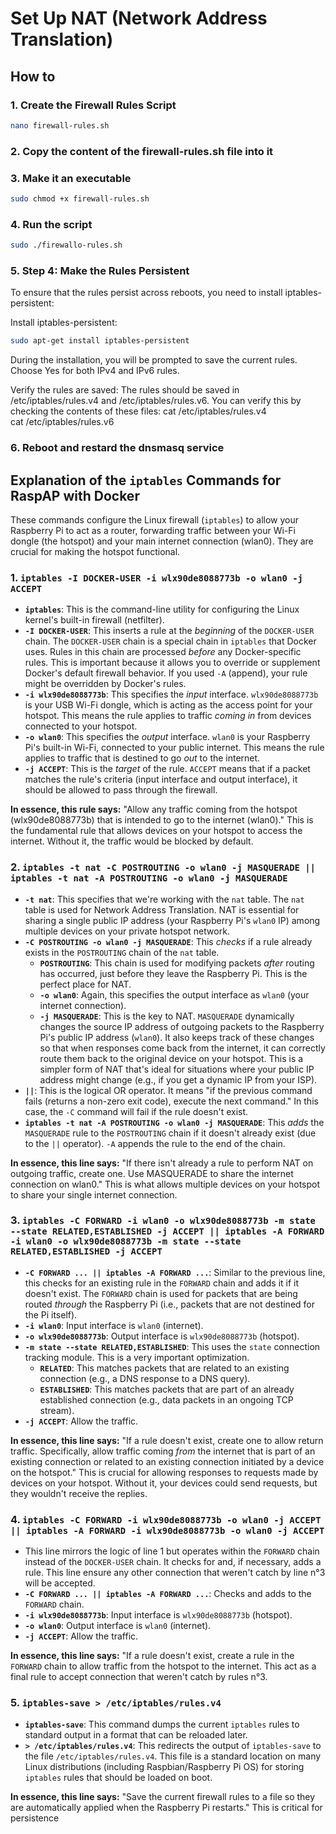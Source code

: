 # Set Up NAT (Network Address Translation)

## How to
### 1. Create the Firewall Rules Script
```bash
nano firewall-rules.sh  
```
### 2. Copy the content of the firewall-rules.sh file into it
### 3. Make it an executable
```bash
sudo chmod +x firewall-rules.sh 
```
### 4. Run the script
```bash
sudo ./firewallo-rules.sh
```

### 5. Step 4: Make the Rules Persistent

To ensure that the rules persist across reboots, you need to install iptables-persistent:

Install iptables-persistent:

```bash
sudo apt-get install iptables-persistent
```

During the installation, you will be prompted to save the current rules. Choose Yes for both IPv4 and IPv6 rules.

Verify the rules are saved:
The rules should be saved in /etc/iptables/rules.v4 and /etc/iptables/rules.v6. You can verify this by checking the contents of these files:
cat /etc/iptables/rules.v4  
cat /etc/iptables/rules.v6  

### 6. Reboot and restard the dnsmasq service

## Explanation of the `iptables` Commands for RaspAP with Docker

These commands configure the Linux firewall (`iptables`) to allow your Raspberry Pi to act as a router, forwarding traffic between your Wi-Fi dongle (the hotspot) and your main internet connection (wlan0).  They are crucial for making the hotspot functional.

### 1. `iptables -I DOCKER-USER -i wlx90de8088773b -o wlan0 -j ACCEPT`

*   **`iptables`**: This is the command-line utility for configuring the Linux kernel's built-in firewall (netfilter).
*   **`-I DOCKER-USER`**: This inserts a rule at the *beginning* of the `DOCKER-USER` chain.  The `DOCKER-USER` chain is a special chain in `iptables` that Docker uses. Rules in this chain are processed *before* any Docker-specific rules.  This is important because it allows you to override or supplement Docker's default firewall behavior.  If you used `-A` (append), your rule might be overridden by Docker's rules.
*   **`-i wlx90de8088773b`**: This specifies the *input* interface.  `wlx90de8088773b` is your USB Wi-Fi dongle, which is acting as the access point for your hotspot.  This means the rule applies to traffic *coming in* from devices connected to your hotspot.
*   **`-o wlan0`**: This specifies the *output* interface. `wlan0` is your Raspberry Pi's built-in Wi-Fi, connected to your public internet.  This means the rule applies to traffic that is destined to go *out* to the internet.
*   **`-j ACCEPT`**: This is the *target* of the rule.  `ACCEPT` means that if a packet matches the rule's criteria (input interface and output interface), it should be allowed to pass through the firewall.

**In essence, this rule says:** "Allow any traffic coming from the hotspot (wlx90de8088773b) that is intended to go to the internet (wlan0)."  This is the fundamental rule that allows devices on your hotspot to access the internet. Without it, the traffic would be blocked by default.

### 2. `iptables -t nat -C POSTROUTING -o wlan0 -j MASQUERADE || iptables -t nat -A POSTROUTING -o wlan0 -j MASQUERADE`

*   **`-t nat`**: This specifies that we're working with the `nat` table. The `nat` table is used for Network Address Translation.  NAT is essential for sharing a single public IP address (your Raspberry Pi's `wlan0` IP) among multiple devices on your private hotspot network.
*   **`-C POSTROUTING -o wlan0 -j MASQUERADE`**: This *checks* if a rule already exists in the `POSTROUTING` chain of the `nat` table.
    *   **`POSTROUTING`**:  This chain is used for modifying packets *after* routing has occurred, just before they leave the Raspberry Pi. This is the perfect place for NAT.
    *   **`-o wlan0`**:  Again, this specifies the output interface as `wlan0` (your internet connection).
    *   **`-j MASQUERADE`**: This is the key to NAT.  `MASQUERADE` dynamically changes the source IP address of outgoing packets to the Raspberry Pi's public IP address (`wlan0`).  It also keeps track of these changes so that when responses come back from the internet, it can correctly route them back to the original device on your hotspot.  This is a simpler form of NAT that's ideal for situations where your public IP address might change (e.g., if you get a dynamic IP from your ISP).
*   **`||`**: This is the logical OR operator.  It means "if the previous command fails (returns a non-zero exit code), execute the next command."  In this case, the `-C` command will fail if the rule doesn't exist.
*   **`iptables -t nat -A POSTROUTING -o wlan0 -j MASQUERADE`**: This *adds* the `MASQUERADE` rule to the `POSTROUTING` chain if it doesn't already exist (due to the `||` operator).  `-A` appends the rule to the end of the chain.

**In essence, this line says:** "If there isn't already a rule to perform NAT on outgoing traffic, create one. Use MASQUERADE to share the internet connection on wlan0."  This is what allows multiple devices on your hotspot to share your single internet connection.

### 3. `iptables -C FORWARD -i wlan0 -o wlx90de8088773b -m state --state RELATED,ESTABLISHED -j ACCEPT || iptables -A FORWARD -i wlan0 -o wlx90de8088773b -m state --state RELATED,ESTABLISHED -j ACCEPT`

*   **`-C FORWARD ... || iptables -A FORWARD ...`**:  Similar to the previous line, this checks for an existing rule in the `FORWARD` chain and adds it if it doesn't exist.  The `FORWARD` chain is used for packets that are being routed *through* the Raspberry Pi (i.e., packets that are not destined for the Pi itself).
*   **`-i wlan0`**:  Input interface is `wlan0` (internet).
*   **`-o wlx90de8088773b`**: Output interface is `wlx90de8088773b` (hotspot).
*   **`-m state --state RELATED,ESTABLISHED`**: This uses the `state` connection tracking module.  This is a very important optimization.
    *   **`RELATED`**:  This matches packets that are related to an existing connection (e.g., a DNS response to a DNS query).
    *   **`ESTABLISHED`**: This matches packets that are part of an already established connection (e.g., data packets in an ongoing TCP stream).
*   **`-j ACCEPT`**: Allow the traffic.

**In essence, this line says:** "If a rule doesn't exist, create one to allow return traffic. Specifically, allow traffic coming *from* the internet that is part of an existing connection or related to an existing connection initiated by a device on the hotspot."  This is crucial for allowing responses to requests made by devices on your hotspot.  Without it, your devices could send requests, but they wouldn't receive the replies.

### 4. `iptables -C FORWARD -i wlx90de8088773b -o wlan0 -j ACCEPT || iptables -A FORWARD -i wlx90de8088773b -o wlan0 -j ACCEPT`

*   This line mirrors the logic of line 1 but operates within the `FORWARD` chain instead of the `DOCKER-USER` chain. It checks for and, if necessary, adds a rule. This line ensure any other connection that weren't catch by line n°3 will be accepted.
*   **`-C FORWARD ... || iptables -A FORWARD ...`**:  Checks and adds to the `FORWARD` chain.
*   **`-i wlx90de8088773b`**: Input interface is `wlx90de8088773b` (hotspot).
*   **`-o wlan0`**: Output interface is `wlan0` (internet).
*   **`-j ACCEPT`**: Allow the traffic.

**In essence, this line says:** "If a rule doesn't exist, create a rule in the `FORWARD` chain to allow traffic from the hotspot to the internet.  This act as a final rule to accept connection that weren't catch by rules n°3.

### 5. `iptables-save > /etc/iptables/rules.v4`

*   **`iptables-save`**: This command dumps the current `iptables` rules to standard output in a format that can be reloaded later.
*   **`> /etc/iptables/rules.v4`**: This redirects the output of `iptables-save` to the file `/etc/iptables/rules.v4`.  This file is a standard location on many Linux distributions (including Raspbian/Raspberry Pi OS) for storing `iptables` rules that should be loaded on boot.

**In essence, this line says:** "Save the current firewall rules to a file so they are automatically applied when the Raspberry Pi restarts."  This is critical for persistence